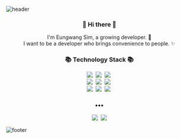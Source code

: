 ![header](https://capsule-render.vercel.app/api?type=slice&color=30A9DE&height=170&section=header&text=EUNGWANG&fontColor=999&fontAlignX=45&fontAlignY=65&fontSize=100)

<h3 align="center"> 👋 Hi there 👋 </h3>
<p align="center">
I'm Eungwang Sim, a growing developer. 🌱 <br>
I want to be a developer who brings convenience to people. ✨
</p>
<h3 align="center">📚 Technology Stack 📚</h3>
<p align="center">
  <img src="https://img.shields.io/badge/-JavaScript-yellow"/>&nbsp
  <img src="https://img.shields.io/badge/-React-blue"/>&nbsp
  <img src="https://img.shields.io/badge/-Node.js-green"/>&nbsp
  <br>
  <img src="https://img.shields.io/badge/-Nginx-yellowgreen"/>&nbsp
  <img src="https://img.shields.io/badge/-Recoil-blue"/>&nbsp
  <img src="https://img.shields.io/badge/-Express.js-green"/>&nbsp

  <br>
  <img src="https://img.shields.io/badge/-AWS-black"/>&nbsp
  <img src="https://img.shields.io/badge/-MongoDB-brightgreen"/>&nbsp
  <img src="https://img.shields.io/badge/-Git-black"/>&nbsp
</p>

<h3 align="center">•••</h3>

<p align="center">
<!--   <a href="https://eungwang1.github.io/"><img src="https://img.shields.io/badge/Tech%20Blog-11B48A?style=flat-square&logo=Vimeo&logoColor=white&link=https://velog.io/@new_wisdom"/></a>&nbsp -->
  <a href="https://gisastudy.tistory.com/87?category=1007950"><img src="https://img.shields.io/badge/Tech%20Blog-262626?style=flat-square&logo=D-Wave Systems&logoColor=white&link=https://newwisdom.tistory.com"/></a>&nbsp
  <a href="mailto:eungwang1203@gmail.com"><img src="https://img.shields.io/badge/Gmail-d14836?style=flat-square&logo=Gmail&logoColor=white&link=mailto:wlgp2500@gmail.com"/></a>
  
</p>

![footer](https://capsule-render.vercel.app/api?type=slice&color=EFDC05&height=100&section=footer)
